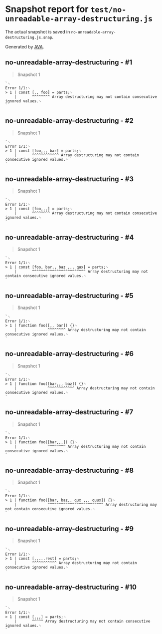 # Snapshot report for `test/no-unreadable-array-destructuring.js`

The actual snapshot is saved in `no-unreadable-array-destructuring.js.snap`.

Generated by [AVA](https://avajs.dev).

## no-unreadable-array-destructuring - #1

> Snapshot 1

    `␊
    Error 1/1:␊
    > 1 | const [,, foo] = parts;␊
        |       ^^^^^^^^ Array destructuring may not contain consecutive ignored values.␊
    `

## no-unreadable-array-destructuring - #2

> Snapshot 1

    `␊
    Error 1/1:␊
    > 1 | const [foo,,, bar] = parts;␊
        |       ^^^^^^^^^^^^ Array destructuring may not contain consecutive ignored values.␊
    `

## no-unreadable-array-destructuring - #3

> Snapshot 1

    `␊
    Error 1/1:␊
    > 1 | const [foo,,,] = parts;␊
        |       ^^^^^^^^ Array destructuring may not contain consecutive ignored values.␊
    `

## no-unreadable-array-destructuring - #4

> Snapshot 1

    `␊
    Error 1/1:␊
    > 1 | const [foo, bar,, baz ,,, qux] = parts;␊
        |       ^^^^^^^^^^^^^^^^^^^^^^^^ Array destructuring may not contain consecutive ignored values.␊
    `

## no-unreadable-array-destructuring - #5

> Snapshot 1

    `␊
    Error 1/1:␊
    > 1 | function foo([,, bar]) {}␊
        |              ^^^^^^^^ Array destructuring may not contain consecutive ignored values.␊
    `

## no-unreadable-array-destructuring - #6

> Snapshot 1

    `␊
    Error 1/1:␊
    > 1 | function foo([bar,,, baz]) {}␊
        |              ^^^^^^^^^^^^ Array destructuring may not contain consecutive ignored values.␊
    `

## no-unreadable-array-destructuring - #7

> Snapshot 1

    `␊
    Error 1/1:␊
    > 1 | function foo([bar,,,]) {}␊
        |              ^^^^^^^^ Array destructuring may not contain consecutive ignored values.␊
    `

## no-unreadable-array-destructuring - #8

> Snapshot 1

    `␊
    Error 1/1:␊
    > 1 | function foo([bar, baz,, qux ,,, quux]) {}␊
        |              ^^^^^^^^^^^^^^^^^^^^^^^^^ Array destructuring may not contain consecutive ignored values.␊
    `

## no-unreadable-array-destructuring - #9

> Snapshot 1

    `␊
    Error 1/1:␊
    > 1 | const [,,...rest] = parts;␊
        |       ^^^^^^^^^^^ Array destructuring may not contain consecutive ignored values.␊
    `

## no-unreadable-array-destructuring - #10

> Snapshot 1

    `␊
    Error 1/1:␊
    > 1 | const [,,,] = parts;␊
        |       ^^^^^ Array destructuring may not contain consecutive ignored values.␊
    `
